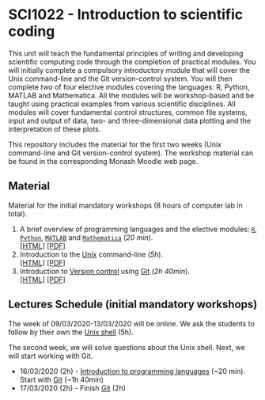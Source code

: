 # SCI1022 - Introduction to scientific coding

This unit will teach the fundamental principles of writing and developing scientific computing code through the completion of practical modules. You will initially complete a compulsory introductory module that will cover the Unix command-line and the Git version-control system. You will then complete *two* of four elective modules covering the languages: R, Python, MATLAB and Mathematica. All the modules will be workshop-based and be taught using practical examples from various scientific disciplines. All modules will cover fundamental control structures, common file systems, input and output of data, two- and three-dimensional data plotting and the interpretation of these plots.

This repository includes the material for the first two weeks (Unix command-line and Git version-control system). The workshop material can be found in the corresponding Monash Moodle web page.

## Material

Material for the initial mandatory workshops (8 hours of computer lab in total).

1. A brief overview of programming languages and the elective modules: [`R`](https://en.wikipedia.org/wiki/R_(programming_language)), [`Python`](https://en.wikipedia.org/wiki/Python_(programming_language)), [`MATLAB`](https://en.wikipedia.org/wiki/MATLAB) and [`Mathematica`](https://en.wikipedia.org/wiki/Wolfram_Mathematica) (*20 min*).<br>[[HTML]](./programming_languages.md) [[PDF]](https://github.com/MonashMath/SCI1022/blob/master/programming_languages.pdf)
2. Introduction to the [Unix](https://en.wikipedia.org/wiki/Unix) command-line (*5h*).<br> 
[[HTML]](./Unix-CLI.md) [[PDF]](https://github.com/MonashMath/SCI1022/blob/master/Unix-CLI.pdf)
3. Introduction to [Version control](https://en.wikipedia.org/wiki/Version_control) using [Git](https://git-scm.com/) (*2h 40min*). <br>[[HTML]](./Git.md) [[PDF]](https://github.com/MonashMath/SCI1022/blob/master/Git.pdf)

## Lectures Schedule (initial mandatory workshops)

The week of 09/03/2020-13/03/2020 will be online. We ask the students to follow by their own the [Unix shell](./Unix-CLI.md) (5h).

The second week, we will solve questions about the Unix shell. Next, we will start working with Git. 

 * 16/03/2020 (2h) -  [Introduction to programming languages](./programming_languages.md) (~20 min). Start with [Git](./Git.md) (~1h 40min)
* 17/03/2020 (2h) - Finish [Git](./Git.md) (2h)
